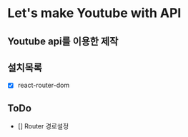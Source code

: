 # Let's make Youtube with API

## Youtube api를 이용한 제작

## 설치목록

- [x] react-router-dom

## ToDo

- [] Router 경로설정
